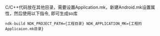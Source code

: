 C/C++代码放在其他目录，需要设置Application.mk，新建Android.mk设置属性，然后使用以下指令, 即可生成so库

```
ndk-build NDK_PROJECT_PATH={工程目录} NDK_APPLICATION_MK={工程的Applicaion.mk目录}
```